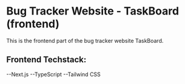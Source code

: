 # Bug Tracker Website - TaskBoard (frontend) 

This is the frontend part of the bug tracker website TaskBoard.

## Frontend Techstack:

--Next.js
--TypeScript
--Tailwind CSS